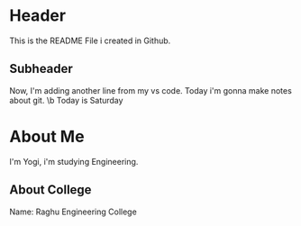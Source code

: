 # Header

This is the README File i created in Github.

## Subheader

Now, I'm adding another line from my vs code.
Today i'm gonna make notes about git.
\b
Today is Saturday

# About Me

I'm Yogi, i'm studying Engineering.

## About College

Name: Raghu Engineering College